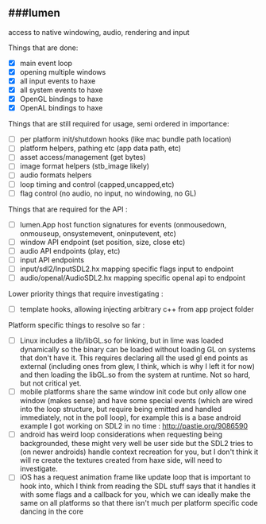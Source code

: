 ###lumen 
---

access to native windowing, audio, rendering and input

Things that are done:

-[x] main event loop   
-[x] opening multiple windows   
-[x] all input events to haxe   
-[x] all system events to haxe   
-[x] OpenGL bindings to haxe   
-[x] OpenAL bindings to haxe   

Things that are still required for usage, semi ordered in importance:

- [ ] per platform init/shutdown hooks (like mac bundle path location) 
- [ ] platform helpers, pathing etc (app data path, etc)
- [ ] asset access/management (get bytes)
- [ ] image format helpers (stb_image likely)
- [ ] audio formats helpers
- [ ] loop timing and control (capped,uncapped,etc) 
- [ ] flag control (no audio, no input, no windowing, no GL)

Things that are required for the API :

- [ ] lumen.App host function signatures for events (onmousedown, onmouseup, onsystemevent, oninputevent, etc)
- [ ] window API endpoint (set position, size, close etc)
- [ ] audio API endpoints (play, etc)
- [ ] input API endpoints
- [ ] input/sdl2/InputSDL2.hx mapping specific flags input to endpoint
- [ ] audio/openal/AudioSDL2.hx mapping specific openal api to endpoint

Lower priority things that require investigating :

- [ ] template hooks, allowing injecting arbitrary c++ from app project folder 

Platform specific things to resolve so far :

- [ ] Linux includes a lib/libGL.so for linking, but in lime was loaded dynamically so the binary can be loaded without loading GL on systems that don't have it. This requires declaring all the used gl end points as external (including ones from glew, I think, which is why I left it for now) and then loading the libGL.so from the system at runtime. Not so hard, but not critical yet.
- [ ] mobile platforms share the same window init code but only allow one window (makes sense) and have some special events (which are wired into the loop structure, but require being emitted and handled immediately, not in the poll loop), for example this is a base android example I got working on SDL2 in no time : http://pastie.org/9086590
- [ ] android has weird loop considerations when requesting being backgrounded, these might very well be user side but the SDL2 tries to (on newer androids) handle context recreation for you, but I don't think it will re create the textures created from haxe side, will need to investigate. 
- [ ] iOS has a request animation frame like update loop that is important to hook into, which I think from reading the SDL stuff says that it handles it with some flags and a callback for you, which we can ideally make the same on all platforms so that there isn't much per platform specific code dancing in the core 
